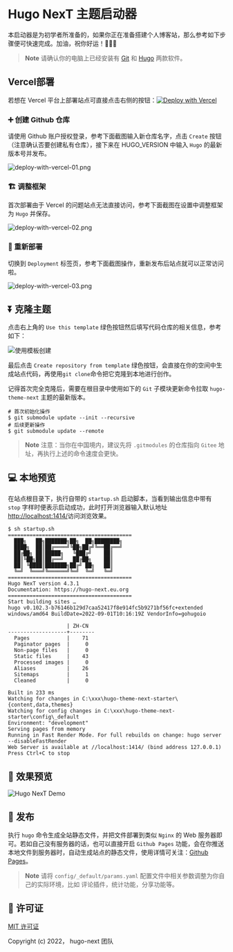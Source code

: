 
# Hugo NexT 主题启动器

本启动器是为初学者所准备的，如果你正在准备搭建个人博客站，那么参考如下步骤便可快速完成。加油，祝你好运！:tada::tada::tada:

> **Note**
> 请确认你的电脑上已经安装有 [Git](https://git-scm.com/downloads) 和 [Hugo](https://github.com/gohugoio/hugo/releases/) 两款软件。


## Vercel部署

若想在 Vercel 平台上部署站点可直接点击右侧的按钮：[![Deploy with Vercel](https://vercel.com/button)](https://vercel.com/new/clone?repository-url=https%3A%2F%2Fgithub.com%2Fhugo-next%2Fhugo-theme-next-starter&env=HUGO_VERSION&envDescription=Enter%20latest%20version%20of%20Hugo%20engine.&envLink=https%3A%2F%2Fgithub.com%2Fgohugoio%2Fhugo%2Freleases%2F&project-name=my-blog&repo-name=my-blog&demo-title=Hugo%20NexT%20Theme&demo-description=Easily%20%26%20powerful%20theme%20of%20Hugo%20engine.&demo-url=https%3A%2F%2Fhugo-next.eu.org%2F&demo-image=https%3A%2F%2Fimgs.lisenhui.cn%2Fhugo-next%2Fhugo-next-demo.png&install-command=git%20submodule%20add%20https%3A%2F%2Fgithub.com%2Fhugo-next%2Fhugo-theme-next.git%20themes%2Fhugo-theme-next)

### ➕ 创建 Github 仓库

请使用 Github 账户授权登录，参考下面截图输入新仓库名字，点击 `Create` 按钮（注意确认否要创建私有仓库），接下来在 HUGO_VERSION 中输入 `Hugo` 的最新版本号并发布。

![deploy-with-vercel-01.png](https://imgs.lisenhui.cn/hugo-next/deploy-with-vercel-01.png)

### 🏗 调整框架

首次部署由于 Vercel 的问题站点无法直接访问，参考下面截图在设置中调整框架为 `Hugo` 并保存。

![deploy-with-vercel-02.png](https://imgs.lisenhui.cn/hugo-next/deploy-with-vercel-02.png)

### 🚧 重新部署

切换到 `Deployment` 标签页，参考下面截图操作，重新发布后站点就可以正常访问啦。

![deploy-with-vercel-03.png](https://imgs.lisenhui.cn/hugo-next/deploy-with-vercel-03.png)

## ⏬ 克隆主题

点击右上角的 `Use this template` 绿色按钮然后填写代码仓库的相关信息，参考如下：

![使用模板创建](https://imgs.lisenhui.cn/hugo-next/use-hugo-next-starter.png)

最后点击 `Create repository from template` 绿色按钮，会直接在你的空间中生成站点代码，再使用`git clone`命令把它克隆到本地进行创作。

记得首次完全克隆后，需要在根目录中使用如下的 `Git` 子模块更新命令拉取 `hugo-theme-next` 主题的最新版本。

```
# 首次初始化操作
$ git submodule update --init --recursive
# 后续更新操作
$ git submodule update --remote
```

> **Note**
> 注意：当你在中国境内，建议先将 `.gitmodules` 的仓库指向 `Gitee` 地址，再执行上述的命令速度会更快。

## 💻 本地预览

在站点根目录下，执行自带的 `startup.sh` 启动脚本，当看到输出信息中带有 `stop` 字样时便表示启动成功，此时打开浏览器输入默认地址[http://localhost:1414/](http://localhost:1414/)访问浏览效果。


```shell
$ sh startup.sh
========================================
  ███╗   ██╗███████╗██╗  ██╗████████╗
  ████╗  ██║██╔════╝╚██╗██╔╝╚══██╔══╝
  ██╔██╗ ██║█████╗   ╚███╔╝    ██║
  ██║╚██╗██║██╔══╝   ██╔██╗    ██║
  ██║ ╚████║███████╗██╔╝ ██╗   ██║
  ╚═╝  ╚═══╝╚══════╝╚═╝  ╚═╝   ╚═╝
========================================
Hugo NexT version 4.3.1
Documentation: https://hugo-next.eu.org
========================================
Start building sites …
hugo v0.102.3-b76146b129d7caa52417f8e914fc5b9271bf56fc+extended windows/amd64 BuildDate=2022-09-01T10:16:19Z VendorInfo=gohugoio

                   | ZH-CN
-------------------+--------
  Pages            |    71
  Paginator pages  |     0
  Non-page files   |     0
  Static files     |    43
  Processed images |     0
  Aliases          |    26
  Sitemaps         |     1
  Cleaned          |     0

Built in 233 ms
Watching for changes in C:\xxx\hugo-theme-next-starter\{content,data,themes}
Watching for config changes in C:\xxx\hugo-theme-next-starter\config\_default
Environment: "development"
Serving pages from memory
Running in Fast Render Mode. For full rebuilds on change: hugo server --disableFastRender
Web Server is available at //localhost:1414/ (bind address 127.0.0.1)
Press Ctrl+C to stop
```

## 🎨 效果预览

![Hugo NexT Demo](https://imgs.lisenhui.cn/hugo-next/hugo-next-demo.png)

## 🎉 发布

执行 `hugo` 命令生成全站静态文件，并把文件部署到类似 `Nginx` 的 Web 服务器即可。若如自己没有服务器的话，也可以直接开启 `Github Pages` 功能，会在你推送本地文件到服务器时，自动生成站点的静态文件，使用详情可关注：[Github Pages](https://pages.github.com/)。

> **Note**
> 请将 `config/_default/params.yaml` 配置文件中相关参数调整为你自己的实际环境，比如 评论插件，统计功能，分享功能等。

## 📜 许可证

[MIT 许可证](LICENSE)

Copyright (c) 2022， hugo-next 团队